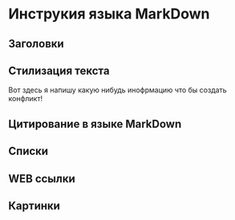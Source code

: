 # Инструкия языка MarkDown

## Заголовки

## Стилизация текста
 
 Вот здесь я напишу какую нибудь инофрмацию что бы создать конфликт!

## Цитирование в языке MarkDown

## Списки

## WEB ссылки

## Картинки
